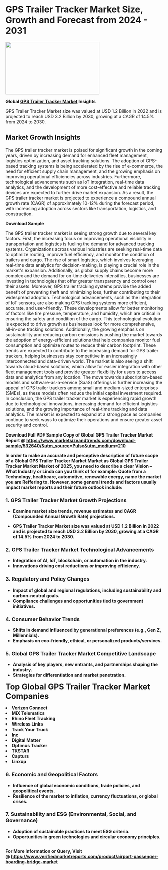 <H1>GPS Trailer Tracker Market Size, Growth and Forecast from 2024 - 2031</H1><img class="aligncenter size-medium wp-image-584254" src="https://thirdeyenews.in/wp-content/uploads/2024/09/Global-Market-Research-300x168.jpeg" alt="" width="300" height="168" /><p><strong>Global&nbsp;<a href="https://www.marketsizeandtrends.com/download-sample/532640/&amp;utm_source=Pulse&amp;utm_medium=210">GPS Trailer Tracker Market</a> Insights</strong></p><p>GPS Trailer Tracker Market size was valued at USD 1.2 Billion in 2022 and is projected to reach USD 3.2 Billion by 2030, growing at a CAGR of 14.5% from 2024 to 2030.</p><p><h2>Market Growth Insights</h2> <p>The GPS trailer tracker market is poised for significant growth in the coming years, driven by increasing demand for enhanced fleet management, logistics optimization, and asset tracking solutions. The adoption of GPS-based tracking systems is being accelerated by the rise of e-commerce, the need for efficient supply chain management, and the growing emphasis on improving operational efficiencies across industries. Furthermore, technological advancements such as IoT integration, real-time data analytics, and the development of more cost-effective and reliable tracking devices are expected to further drive market expansion. As a result, the GPS trailer tracker market is projected to experience a compound annual growth rate (CAGR) of approximately 10-12% during the forecast period, with increasing adoption across sectors like transportation, logistics, and construction.</p> <p><strong>Download Sample</strong></p> <p>The GPS trailer tracker market is seeing strong growth due to several key factors. First, the increasing focus on improving operational visibility in transportation and logistics is fueling the demand for advanced tracking systems. Organizations across various industries are seeking real-time data to optimize routing, improve fuel efficiency, and monitor the condition of trailers and cargo. The rise of smart logistics, which involves leveraging real-time data analytics for decision-making, is playing a crucial role in the market's expansion. Additionally, as global supply chains become more complex and the demand for on-time deliveries intensifies, businesses are investing in technologies that offer greater transparency and control over their assets. Moreover, GPS trailer tracking systems provide the added benefit of preventing theft and minimizing loss, further contributing to their widespread adoption. Technological advancements, such as the integration of IoT sensors, are also making GPS tracking systems more efficient, accurate, and user-friendly. These developments allow for better monitoring of factors like tire pressure, temperature, and humidity, which are critical in ensuring the safety and condition of the cargo. This technological evolution is expected to drive growth as businesses look for more comprehensive, all-in-one tracking solutions. Additionally, the growing emphasis on sustainability and reducing carbon emissions is pushing the market towards the adoption of energy-efficient solutions that help companies monitor fuel consumption and optimize routes to reduce their carbon footprint. These trends are expected to contribute to the increasing demand for GPS trailer trackers, helping businesses stay competitive in an increasingly interconnected and data-driven world. The market is also seeing a shift towards cloud-based solutions, which allow for easier integration with other fleet management tools and provide greater flexibility for users to access data and analytics from any location. The move towards subscription-based models and software-as-a-service (SaaS) offerings is further increasing the appeal of GPS trailer trackers among small and medium-sized enterprises (SMEs), as these models often reduce the initial capital investment required. In conclusion, the GPS trailer tracker market is experiencing rapid growth due to technological innovations, increasing demand for efficient logistics solutions, and the growing importance of real-time tracking and data analytics. The market is expected to expand at a strong pace as companies continue to seek ways to optimize their operations and ensure greater asset security and control.</p> <p><strong></p><p><span class=""><strong>Download Full PDF Sample Copy of Global GPS Trailer Tracker Market Report</strong> @ <a href="https://www.marketsizeandtrends.com/download-sample/532640/&amp;utm_source=Pulse&amp;utm_medium=210" target="_blank">https://www.marketsizeandtrends.com/download-sample/532640/&amp;utm_source=Pulse&amp;utm_medium=210</a></span></p><p>In order to make an accurate and perceptive description of future scope of a Global&nbsp;GPS Trailer Tracker Market Market as Global&nbsp;GPS Trailer Tracker Market Market of 2025, you need to describe a clear Vision &ndash; What Industry or Linda can you think of for example: Quote from a Technology, healthcare, automotive, renewable energy, name the market you are Reffering to. However, some general trends and factors usually impact market reports and their future outlook include:</p><h3>1.&nbsp;<strong>GPS Trailer Tracker Market Growth Projections</strong></h3><ul><li>Examine market size trends, revenue estimates and CAGR (Compounded Annual Growth Rate) projections.</li><li><p>GPS Trailer Tracker Market size was valued at USD 1.2 Billion in 2022 and is projected to reach USD 3.2 Billion by 2030, growing at a CAGR of 14.5% from 2024 to 2030.</p></li></ul><h3>2.&nbsp;<strong>GPS Trailer Tracker Market Technological Advancements</strong></h3><ul><li>Integration of AI, IoT, blockchain, or automation in the industry.</li><li>Innovations driving cost reductions or improving efficiency.</li></ul><h3>3.&nbsp;<strong>Regulatory and Policy Changes</strong></h3><ul><li>Impact of global and regional regulations, including sustainability and carbon-neutral goals.</li><li>Compliance challenges and opportunities tied to government initiatives.</li></ul><h3>4.&nbsp;<strong>Consumer Behavior Trends</strong></h3><ul><li>Shifts in demand influenced by generational preferences (e.g., Gen Z, Millennials).</li><li>Emphasis on eco-friendly, ethical, or personalized products/services.</li></ul><h3>5.&nbsp;<strong>Global GPS Trailer Tracker Market Competitive Landscape</strong></h3><ul><li>Analysis of key players, new entrants, and partnerships shaping the industry.</li><li>Strategies for differentiation and market penetration.</li></ul><p data-pm-slice="1 1 []"><span style="color: inherit; font-family: inherit; font-size: 25px;">Top Global GPS Trailer Tracker Market Companies</span></p><div class="" data-test-id=""><p><li>Verizon Connect</li><li> MiX Telematics</li><li> Rhino Fleet Tracking</li><li> Wireless Links</li><li> Track Your Truck</li><li> Inc</li><li> Digital Matter</li><li> Optimus Tracker</li><li> TKSTAR</li><li> Capturs</li><li> Linxup</li></p></div><h3>6.&nbsp;<strong>Economic and Geopolitical Factors</strong></h3><ul><li>Influence of global economic conditions, trade policies, and geopolitical events.</li><li>Resilience of the market to inflation, currency fluctuations, or global crises.</li></ul><h3>7.&nbsp;<strong>Sustainability and ESG (Environmental, Social, and Governance)</strong></h3><ul><li>Adoption of sustainable practices to meet ESG criteria.</li><li>Opportunities in green technologies and circular economy principles.</li></ul><h2><strong style="font-size: 14px;">For More Information or Query, Visit @&nbsp;</strong><a style="background-color: #ffffff; font-size: 14px;" href="https://www.marketsizeandtrends.com/report/gps-trailer-tracker-market/" target="_blank">https://www.verifiedmarketreports.com/product/airport-passenger-boarding-bridge-market</a></h2>
